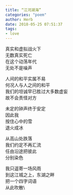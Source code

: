 ```yaml
---
title: “江河湖海”
categories: "poem"
author: Herb
date: 2018-05-25 07:51:37
tags:
- love
---
```

真实和虚拟战火下\
无数真实死亡\
在这个动荡年代\
无处不是噪声

人间的和平实属不易\
何况人与人之间的和平\
我们的坦诚早已胜过大多数虚妄\
故不会责怪对方

未定的钟声终于安定\
因此我\
按住心中的雪\
退火成冰

从高山处跌落\
我们约定不再汇流\
任由沿途把彼此\
分别染色

我只遥寄一场风雨\
到这江城之上，东湖之畔\
把一个四字词语\
从此吹散\
